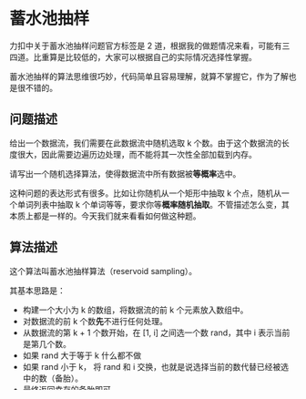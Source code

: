 # 蓄水池抽样

力扣中关于蓄水池抽样问题官方标签是 2 道，根据我的做题情况来看，可能有三四道。比重算是比较低的，大家可以根据自己的实际情况选择性掌握。

蓄水池抽样的算法思维很巧妙，代码简单且容易理解，就算不掌握它，作为了解也是很不错的。

## 问题描述

给出一个数据流，我们需要在此数据流中随机选取 k 个数。由于这个数据流的长度很大，因此需要边遍历边处理，而不能将其一次性全部加载到内存。

请写出一个随机选择算法，使得数据流中所有数据被**等概率**选中。

这种问题的表达形式有很多。比如让你随机从一个矩形中抽取 k 个点，随机从一个单词列表中抽取 k 个单词等等，要求你等**概率随机抽取**。不管描述怎么变，其本质上都是一样的。今天我们就来看看如何做这种题。

## 算法描述

这个算法叫蓄水池抽样算法（reservoid sampling）。

其基本思路是：

* 构建一个大小为 k 的数组，将数据流的前 k 个元素放入数组中。
* 对数据流的前 k 个数**先**不进行任何处理。
* 从数据流的第 k + 1 个数开始，在 \[1, i\] 之间选一个数 rand，其中 i 表示当前是第几个数。
* 如果 rand 大于等于 k 什么都不做
* 如果 rand 小于 k， 将 rand 和 i 交换，也就是说选择当前的数代替已经被选中的数（备胎）。
* 最终返回幸存的备胎即可

这种算法的核心在于先以某一种概率选取数，并在后续过程以另一种概率换掉之前已经被选中的数。因此实际上每个数被最终选中的概率都是**被选中的概率 \* 不被替换的概率**。

伪代码：

> 伪代码参考的某一本算法书，并略有修改。

```python
Init : a reservoir with the size： k
for i= k+1 to N
    if(random(1, i) < k) {
        SWAP the Mth value and ith value
    }
```

这样可以保证被选择的数是等概率的吗？答案是肯定的。

* 当 i &lt;= k ，i 被选中的概率是 1。
* 到第 k + 1 个数时，第 k + 1 个数被选中的概率（走进上面的 if 分支的概率）是 $\frac{k}{k+1}$，到第 k + 2 个数时，第 k + 2 个数被选中的概率（走进上面的 if 分支的概率）是 $\frac{k}{k+2}$，以此类推。那么第 n 个数被选中的概率就是 $\frac{k}{n}$
* 上面分析了被选中的概率，接下来分析不被替换的概率。到第 k + 1 个数时，前 k 个数被替换的概率是 $\frac{1}{k}$。到前 k + 2 个数时，第 k + 2 个数被替换的概率是 $\frac{1}{k}$，以此类推。也就是说所有的被替换的概率都是 $\frac{1}{k}$。知道了被替换的概率，那么不被替换的概率其实就是 1 - 被替换的概率。

因此对于前 k 个数，最终被选择的概率都是 1 \* 不被 k + 1 替换的概率 \* 不被 k + 2 替换的概率 \* ... 不被 n 替换的概率，即 1 \* \(1 - 被 k + 1 替换的概率\) \* \(1 - 被 k + 2 替换的概率\) \* ... \(1 - 被 n 替换的概率\)，即 $1 \times \(1 - \frac{k}{k+1} \times \frac{1}{k}\) \times \(1 - \frac{k}{k+2} \times \frac{1}{k}\) \times ... \times \(1 - \frac{k}{n} \times \frac{1}{k}\) = \frac{k}{n} $。

对于 第 i \(i &gt; k\) 个数，最终被选择的概率是 第 i 步被选中的概率 \* 不被第 i + 1 步替换的概率 \* ... \* 不被第 n 步被替换的概率， 即 $\frac{k}{k+1} \times \(1 - \frac{k}{k+2} \times \frac{1}{k}\) \times ... \times \(1 - \frac{k}{n} \times \frac{1}{k}\) = \frac{k}{n} $。

总之，不管是哪个数，被选中的概率都是 $\frac{k}{n}$，满足概率相等的需求。

## 相关题目

* [382. 链表随机节点](https://leetcode-cn.com/problems/linked-list-random-node/)
* [398. 随机数索引](https://leetcode-cn.com/problems/random-pick-index/)
* [497. 非重叠矩形中的随机点](https://leetcode-cn.com/problems/random-point-in-non-overlapping-rectangles/)

## 总结

蓄水池抽样算法核心代码非常简单。但是却不容易想到，尤其是之前没见过的情况下。其核心点在于每个数被最终选中的概率都是**被选中的概率 \* 不被替换的概率**。于是我们可以采取某一种动态手段，使得每一轮都有概率选中和替换一些数字。 上面我们有给出了概率相等的证明过程，大家不妨自己尝试证明一下。之后结合文末的相关题目练习一下，效果会更好。

